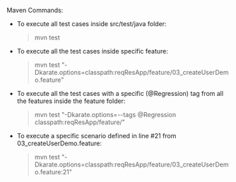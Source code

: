Maven Commands:

* To execute all test cases inside src/test/java folder:

  > mvn test

* To execute all the test cases inside specific feature:

  > mvn test "-Dkarate.options=classpath:reqResApp/feature/03_createUserDemo.feature"
  
* To execute all the test cases with a specific (@Regression) tag from all the features inside the feature folder:

  > mvn test "-Dkarate.options=--tags @Regression classpath:reqResApp/feature/"  

* To execute a specific scenario defined in line #21 from 03_createUserDemo.feature:

  > mvn test "-Dkarate.options=classpath:reqResApp/feature/03_createUserDemo.feature:21"
